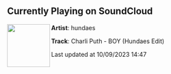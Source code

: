 ## Currently Playing on SoundCloud

[<img align="left" width="100" src="https://i1.sndcdn.com/artworks-wxmoDuC1I9lZhpSG-qAJF3A-t500x500.jpg">](https://soundcloud.com/hundaes/charli-puth-boy-hundaes-edit?in=saxurn/sets/b00)

**Artist**: hundaes 

**Track**: Charli Puth - BOY (Hundaes Edit)

Last updated at 10/09/2023 14:47
